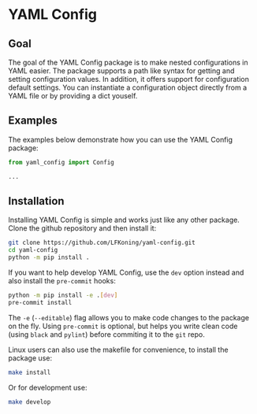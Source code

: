 # YAML Config

## Goal

The goal of the YAML Config package is to make nested configurations in YAML easier. The package supports a path like syntax for getting and setting configuration values. In addition, it offers support for configuration default settings. You can instantiate a configuration object directly from a YAML file or by providing a dict youself.

## Examples

The examples below demonstrate how you can use the YAML Config package:

```python
from yaml_config import Config

...
```

## Installation

Installing YAML Config is simple and works just like any other package. Clone the github repository and then install it:

```bash
git clone https://github.com/LFKoning/yaml-config.git
cd yaml-config
python -m pip install .
```

If you want to help develop YAML Config, use the `dev` option instead and also install the `pre-commit` hooks:

```bash
python -m pip install -e .[dev]
pre-commit install
```

The `-e` (`--editable`) flag allows you to make code changes to the package on the fly. Using `pre-commit` is optional, but helps you write clean code (using `black` and `pylint`) before commiting it to the `git` repo.

Linux users can also use the makefile for convenience, to install the package use:

```bash
make install
```

Or for development use:

```bash
make develop
```
